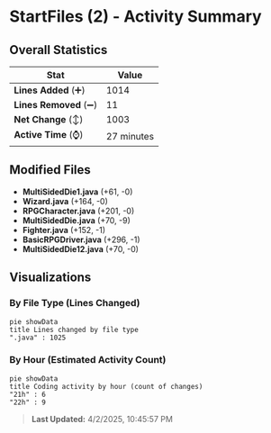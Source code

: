 # StartFiles (2) - Activity Summary 

## Overall Statistics

| Stat                   | Value                                                             |
| ---------------------- | ----------------------------------------------------------------- |
| **Lines Added** (➕)   | 1014                                          |
| **Lines Removed** (➖) | 11                                        |
| **Net Change** (↕)    | 1003                |
| **Active Time** (⌚)   | 27 minutes |


## Modified Files
- **MultiSidedDie1.java** (+61, -0)
- **Wizard.java** (+164, -0)
- **RPGCharacter.java** (+201, -0)
- **MultiSidedDie.java** (+70, -9)
- **Fighter.java** (+152, -1)
- **BasicRPGDriver.java** (+296, -1)
- **MultiSidedDie12.java** (+70, -0)

## Visualizations

### By File Type (Lines Changed)

```mermaid
pie showData
title Lines changed by file type
".java" : 1025
```

### By Hour (Estimated Activity Count)

```mermaid
pie showData
title Coding activity by hour (count of changes)
"21h" : 6
"22h" : 9
```


> **Last Updated:** 4/2/2025, 10:45:57 PM